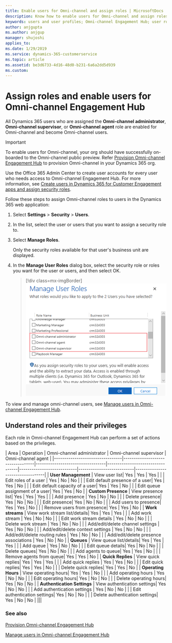 ```yaml
---
title: Enable users for Omni-channel and assign roles | MicrosoftDocs
description: Know how to enable users for Omni-channel and assign roles in the Omni-channel Engagement Hub
keywords: users and user profiles; Omni-channel Engagement Hub; user roles
author: anjgupta
ms.author: anjgup
manager: shujoshi
applies_to: 
ms.date: 1/29/2019
ms.service: dynamics-365-customerservice
ms.topic: article
ms.assetid: be3d6733-4d16-48d0-b231-6a6a2dd5d939
ms.custom: 
---
```


# Assign roles and enable users for Omni-channel Engagement Hub

All Dynamics 365 users who are assigned the **Omni-channel administrator**, **Omni-channel supervisor**, or **Omni-channel agent** role are enabled for Omni-channel and become Omni-channel users.

> [!IMPORTANT]
> To enable users for Omni-channel, your org should have successfully on-boarded to the Omni-channel public preview. Refer [Provision Omni-channel Engagement Hub](omni-channel-provision-license.md) to provision Omni-channel in your Dynamics 365 org.

Use the Office 365 Admin Center to create user accounts for every user who needs access to Omni-channel Engagement Hub. For more information, see  [Create users in Dynamics 365 for Customer Engagement apps and assign security roles](../../admin/create-users-assign-online-security-roles.md).

Follow these steps to assign Omni-channel roles to users in the Dynamics 365 web application:

1. Select **Settings** > **Security** > **Users**.

2. In the list, select the user or users that you want to assign a security role to.

3. Select **Manage Roles**.

   Only the security roles available for that user's business unit are displayed.

4. In the **Manage User Roles** dialog box, select the security role or roles you want for the user or users, and then select OK.

    > [!div class=mx-imgBorder]
    > ![user roles](../media/user-roles.png)

To view and manage omni-channel users, see [Manage users in Omni-channel Engagement Hub](users-user-profiles.md).

## Understand roles and their privileges 

Each role in Omni-channel Engagement Hub can perform a set of actions based on the privileges. 

|                        Area         |  Operation |  Omni-channel administrator                 |    Omni-channel supervisor                       |    Omni-channel agent                      |
|---------------------------------|----------------------------------|----------------------------------|----------------------------------|----------------------------|---------------------------|----------------------------------|
|    **User Management**           |    View user list|    Yes                    |     Yes  |     Yes |
|            |    Edit roles of a user |    Yes                    |     No                |      No              |
|            |    Edit default presence of a user|    Yes                    |     Yes                |      No              |
|            |    Edit default capacity of a user|    Yes                    |     Yes                |      No              |
|            |    Edit queue assignment of a user|    Yes                    |     Yes                |      No              |
|    **Custom Presence**      |    View presence list|    Yes   |     Yes  |     Yes |
|            |    Add presence |    Yes                    |     No                |      No              |
|            |    Delete presence|    Yes                    |     No                |      No              |
|            |    Edit presence|    Yes                    |     No                |      No              |
|            |   Add users to presence|    Yes                    |     Yes                |      No              |
|            |   Remove users from presence|    Yes                    |     Yes                |      No              |
| **Work streams** |    View work stream list/details|    Yes   |     Yes  |     Yes |
|        |    Add work stream |    Yes      |     No   |      No |
|        |    Edit work stream details |    Yes      |     No   |      No |
|        |    Delete work stream |    Yes      |     No   |      No |
|        |    Add/edit/delete channel settings |    Yes      |     No   |      No |
|        |    Add/edit/delete context settings |    Yes      |     No   |      No |
|        |    Add/edit/delete routing rules |    Yes      |     No   |      No |
|        |    Add/edit/delete presence associations |    Yes      |     No   |      No |
|    **Queues**      |    View queue list/details|    Yes   |     Yes  |     Yes |
|            |    Add queue |    Yes                    |     No                |      No              |
|            |   Edit queue details|    Yes                    |     No                |      No              |
|            |    Delete queues|    Yes                    |     No                |      No              |
|            |  Add agents to queue|    Yes                    |     Yes                |      No              |
|            |   Remove agents from queue|    Yes                    |     Yes                |      No              |
|    **Quick Replies**      |    View quick replies|    Yes   |     Yes  |     Yes |
|            |   Add quick replies |    Yes                    |     Yes                |      No              |
|            |   Edit quick replies|    Yes                    |     Yes                |      No              |
|            |   Delete quick replies|    Yes                    |     Yes                |      No              |
|    **Operating Hours**      |    View operating hours|    Yes   |     Yes  |     No |
|            |   Add operating hours |    Yes                    |     No                |      No              |
|            |   Edit operating hours|    Yes                    |     No                |      No              |
|            |   Delete operating hours|    Yes                    |     No                |      No              |
|    **Authentication Settings**      |    View authentication settings|    Yes   |     No  |     No |
|            |   Add authentication settings |    Yes                    |     No                |      No              |
|            |   Edit authentication settings|    Yes                    |     No                |      No              |
|            |   Delete authentication settings|    Yes                    |     No                |      No              |
|||


### See also

[Provision Omni-channel Engagement Hub](omni-channel-provision-license.md)

[Manage users in Omni-channel Engagement Hub](users-user-profiles.md)

